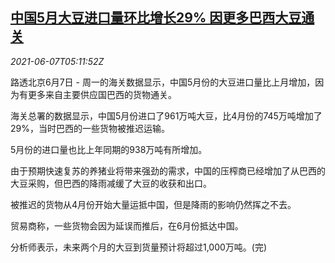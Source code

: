 <!--1623043863000-->
[中国5月大豆进口量环比增长29% 因更多巴西大豆通关](https://cn.reuters.com/article/china-brazil-soybean-import-0607-mon-idCNKCS2DJ0E1)
------

<div><i>2021-06-07T05:11:52Z</i></div><p>路透北京6月7日 - 周一的海关数据显示，中国5月份的大豆进口量比上月增加，因为有更多来自主要供应国巴西的货物通关。</p><p>海关总署的数据显示，中国5月份进口了961万吨大豆，比4月份的745万吨增加了29%，当时巴西的一些货物被推迟运输。</p><p>5月份的进口量也比上年同期的938万吨有所增加。</p><p>由于预期快速复苏的养猪业将带来强劲的需求，中国的压榨商已经增加了从巴西的大豆采购，但巴西的降雨减缓了大豆的收获和出口。</p><p>被推迟的货物从4月份开始大量运抵中国，但是降雨的影响仍然挥之不去。</p><p>贸易商称，一些货物会因为延误而推后，在6月份抵达中国。</p><p>分析师表示，未来两个月的大豆到货量预计将超过1,000万吨。(完)</p>
